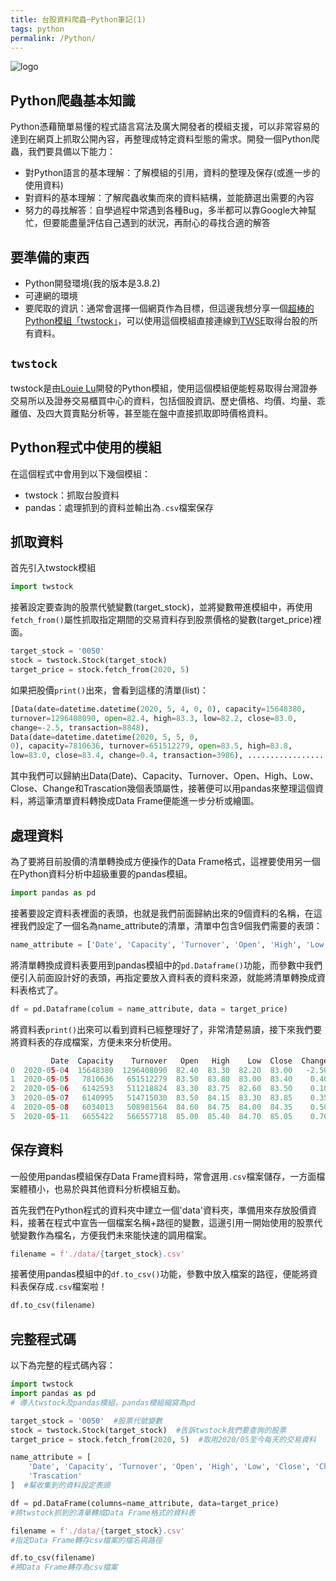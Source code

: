 ```yaml
---
title: 台股資料爬蟲─Python筆記(1)
tags: python
permalink: /Python/
---
```


![logo](https://i.imgur.com/buOtYgR.png)

## Python爬蟲基本知識

Python憑藉簡單易懂的程式語言寫法及廣大開發者的模組支援，可以非常容易的達到在網頁上抓取公開內容，再整理成特定資料型態的需求。開發一個Python爬蟲，我們要具備以下能力：

- 對Python語言的基本理解：了解模組的引用，資料的整理及保存(或進一步的使用資料)
- 對資料的基本理解：了解爬蟲收集而來的資料結構，並能篩選出需要的內容
- 努力的尋找解答：自學過程中常遇到各種Bug，多半都可以靠Google大神幫忙，但要能盡量評估自己遇到的狀況，再耐心的尋找合適的解答

## 要準備的東西

- Python開發環境(我的版本是3.8.2)
- 可連網的環境
- 要爬取的資訊：通常會選擇一個網頁作為目標，但這邊我想分享一個[超棒的Python模組「twstock」](https://github.com/mlouielu/twstock)，可以使用這個模組直接連線到[TWSE](http://www.twse.com.tw/)取得台股的所有資料。

## `twstock`

twstock是由[Louie Lu](https://github.com/mlouielu)開發的Python模組，使用這個模組便能輕易取得台灣證券交易所以及證券交易櫃買中心的資料，包括個股資訊、歷史價格、均價、均量、乖離值、及四大買賣點分析等，甚至能在盤中直接抓取即時價格資料。

## Python程式中使用的模組

在這個程式中會用到以下幾個模組：

- twstock：抓取台股資料
- pandas：處理抓到的資料並輸出為`.csv`檔案保存

## 抓取資料

首先引入twstock模組

```python
import twstock
```

接著設定要查詢的股票代號變數(target_stock)，並將變數帶進模組中，再使用`fetch_from()`屬性抓取指定期間的交易資料存到股票價格的變數(target_price)裡面。

```python
target_stock = '0050'
stock = twstock.Stock(target_stock)
target_price = stock.fetch_from(2020, 5)
```

如果把股價`print()`出來，會看到這樣的清單(list)：

```python
[Data(date=datetime.datetime(2020, 5, 4, 0, 0), capacity=15648380, 
turnover=1296408090, open=82.4, high=83.3, low=82.2, close=83.0, 
change=-2.5, transaction=8848), 
Data(date=datetime.datetime(2020, 5, 5, 0,
0), capacity=7810636, turnover=651512279, open=83.5, high=83.8,
low=83.0, close=83.4, change=0.4, transaction=3986), .................
```

其中我們可以歸納出Data(Date)、Capacity、Turnover、Open、High、Low、Close、Change和Trascation幾個表頭屬性，接著便可以用pandas來整理這個資料，將這筆清單資料轉換成Data Frame便能進一步分析或繪圖。

## 處理資料

為了要將目前股價的清單轉換成方便操作的Data Frame格式，這裡要使用另一個在Python資料分析中超級重要的pandas模組。

```python
import pandas as pd
```

接著要設定資料表裡面的表頭，也就是我們前面歸納出來的9個資料的名稱，在這裡我們設定了一個名為name_attribute的清單，清單中包含9個我們需要的表頭：

```python
name_attribute = ['Date', 'Capacity', 'Turnover', 'Open', 'High', 'Low', 'Close', 'Change', 'Trascation']
```

將清單轉換成資料表要用到pandas模組中的`pd.Dataframe()`功能，而參數中我們便引入前面設計好的表頭，再指定要放入資料表的資料來源，就能將清單轉換成資料表格式了。

```python
df = pd.Dataframe(colum = name_attribute, data = target_price)
```

將資料表`print()`出來可以看到資料已經整理好了，非常清楚易讀，接下來我們要將資料表的存成檔案，方便未來分析使用。

```python
         Date  Capacity    Turnover   Open   High    Low  Close  Change  Trascation
0  2020-05-04  15648380  1296408090  82.40  83.30  82.20  83.00   -2.50        8848
1  2020-05-05   7810636   651512279  83.50  83.80  83.00  83.40    0.40        3986
2  2020-05-06   6142593   511218824  83.30  83.75  82.60  83.50    0.10        3610
3  2020-05-07   6140995   514715030  83.50  84.15  83.30  83.85    0.35        3429
4  2020-05-08   6034013   508981564  84.60  84.75  84.00  84.35    0.50        3530
5  2020-05-11   6655422   566557718  85.00  85.40  84.70  85.05    0.70        4065
```

## 保存資料

一般使用pandas模組保存Data Frame資料時，常會選用`.csv`檔案儲存，一方面檔案體積小，也易於與其他資料分析模組互動。

首先我們在Python程式的資料夾中建立一個'data'資料夾，準備用來存放股價資料，接著在程式中宣告一個檔案名稱+路徑的變數，這邊引用一開始使用的股票代號變數作為檔名，方便我們未來能快速的調用檔案。

```python
filename = f'./data/{target_stock}.csv'
```

接著使用pandas模組中的`df.to_csv()`功能，參數中放入檔案的路徑，便能將資料表保存成`.csv`檔案啦！

```python
df.to_csv(filename)
```

## 完整程式碼

以下為完整的程式碼內容：

```python
import twstock
import pandas as pd
# 導入twstock及pandas模組，pandas模組縮寫為pd

target_stock = '0050'  #股票代號變數
stock = twstock.Stock(target_stock)  #告訴twstock我們要查詢的股票
target_price = stock.fetch_from(2020, 5)  #取用2020/05至今每天的交易資料

name_attribute = [
    'Date', 'Capacity', 'Turnover', 'Open', 'High', 'Low', 'Close', 'Change',
    'Trascation'
]  #幫收集到的資料設定表頭

df = pd.DataFrame(columns=name_attribute, data=target_price)
#將twstock抓到的清單轉成Data Frame格式的資料表

filename = f'./data/{target_stock}.csv'
#指定Data Frame轉存csv檔案的檔名與路徑

df.to_csv(filename)
#將Data Frame轉存為csv檔案
```
